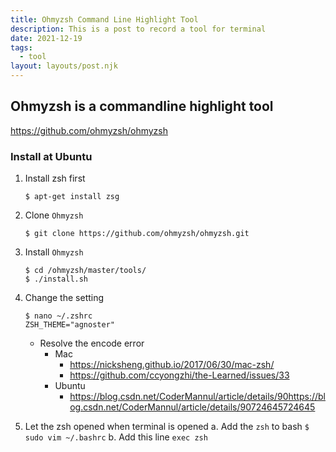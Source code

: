 ```yaml
---
title: Ohmyzsh Command Line Highlight Tool
description: This is a post to record a tool for terminal
date: 2021-12-19
tags:
  - tool
layout: layouts/post.njk
---
```


## Ohmyzsh is a commandline highlight tool
https://github.com/ohmyzsh/ohmyzsh

### Install at Ubuntu

1. Install zsh first
    ```
    $ apt-get install zsg 
    ```
2. Clone `Ohmyzsh` 
    ```
    $ git clone https://github.com/ohmyzsh/ohmyzsh.git
    ```
3. Install `Ohmyzsh`
    ```
    $ cd /ohmyzsh/master/tools/
    $ ./install.sh
    ```
4. Change the setting
    ```
    $ nano ~/.zshrc
    ZSH_THEME="agnoster"
    ```
    - Resolve the encode error
        -  Mac
            - https://nicksheng.github.io/2017/06/30/mac-zsh/
            - https://github.com/ccyongzhi/the-Learned/issues/33
        - Ubuntu
            - https://blog.csdn.net/CoderMannul/article/details/90https://blog.csdn.net/CoderMannul/article/details/90724645724645

5. Let the zsh opened when terminal is opened
    a. Add the `zsh` to bash
        ```
        $ sudo vim ~/.bashrc
        ```
    b. Add this line
        ```
        exec zsh
        ```
